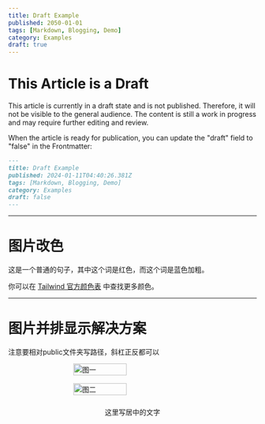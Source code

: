 ```yaml
---
title: Draft Example
published: 2050-01-01
tags: [Markdown, Blogging, Demo]
category: Examples
draft: true
---
```


# This Article is a Draft

This article is currently in a draft state and is not published. Therefore, it will not be visible to the general audience. The content is still a work in progress and may require further editing and review.

When the article is ready for publication, you can update the "draft" field to "false" in the Frontmatter:

```markdown
---
title: Draft Example
published: 2024-01-11T04:40:26.381Z
tags: [Markdown, Blogging, Demo]
category: Examples
draft: false
---
```
---
# 图片改色

这是一个普通的句子，其中<span class="text-red-500">这个词是红色</span>，而<span class="text-blue-500 font-bold">这个词是蓝色加粗</span>。

你可以在 [Tailwind 官方颜色表](https://tailwindcss.com/docs/customizing-colors) 中查找更多颜色。

---


# 图片并排显示解决方案

注意要相对public文件夹写路径，斜杠正反都可以

<figure style="display:flex; gap:1rem; justify-content:center; flex-wrap:wrap;">
  <img src="/Images/test-image.jpg" alt="图一" style="width:45%; min-width:240px;">
  <img src="/Images/test-image.jpg" alt="图二" style="width:45%; min-width:240px;"> 
  <figcaption style="width:100%; text-align:center; margin-top:0.5rem;">
    这里写居中的文字
  </figcaption>
</figure>